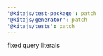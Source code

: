 ```yaml
---
'@kitajs/test-package': patch
'@kitajs/generator': patch
'@kitajs/tests': patch
---
```


fixed query literals
